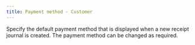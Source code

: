 ```yaml
---
title: Payment method - Customer
---
```



Specify the default payment method that is displayed when a new receipt journal is created. The payment method can be changed as required.
